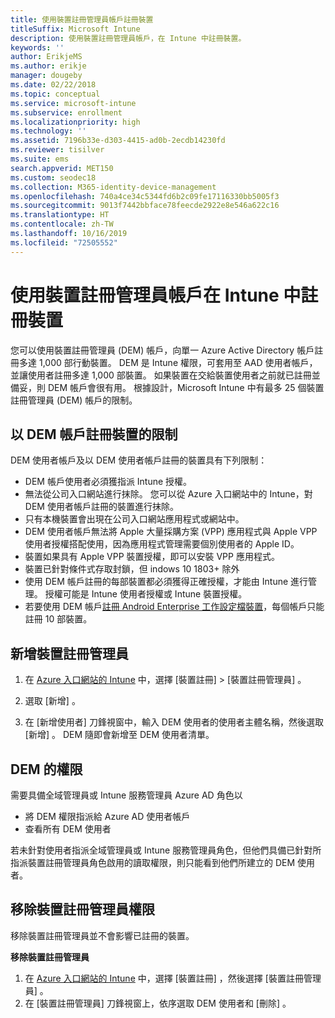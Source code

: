 ```yaml
---
title: 使用裝置註冊管理員帳戶註冊裝置
titleSuffix: Microsoft Intune
description: 使用裝置註冊管理員帳戶，在 Intune 中註冊裝置。
keywords: ''
author: ErikjeMS
ms.author: erikje
manager: dougeby
ms.date: 02/22/2018
ms.topic: conceptual
ms.service: microsoft-intune
ms.subservice: enrollment
ms.localizationpriority: high
ms.technology: ''
ms.assetid: 7196b33e-d303-4415-ad0b-2ecdb14230fd
ms.reviewer: tisilver
ms.suite: ems
search.appverid: MET150
ms.custom: seodec18
ms.collection: M365-identity-device-management
ms.openlocfilehash: 740a4ce34c5344fd6b2c09fe17116330bb5005f3
ms.sourcegitcommit: 9013f7442bbface78feecde2922e8e546a622c16
ms.translationtype: HT
ms.contentlocale: zh-TW
ms.lasthandoff: 10/16/2019
ms.locfileid: "72505552"
---
```

# <a name="enroll-devices-in-intune-by-using-a-device-enrollment-manager-account"></a>使用裝置註冊管理員帳戶在 Intune 中註冊裝置

您可以使用裝置註冊管理員 (DEM) 帳戶，向單一 Azure Active Directory 帳戶註冊多達 1,000 部行動裝置。 DEM 是 Intune 權限，可套用至 AAD 使用者帳戶，並讓使用者註冊多達 1,000 部裝置。 如果裝置在交給裝置使用者之前就已註冊並備妥，則 DEM 帳戶會很有用。 根據設計，Microsoft Intune 中有最多 25 個裝置註冊管理員 (DEM) 帳戶的限制。

## <a name="limitations-of-devices-that-are-enrolled-with-a-dem-account"></a>以 DEM 帳戶註冊裝置的限制

DEM 使用者帳戶及以 DEM 使用者帳戶註冊的裝置具有下列限制：

- DEM 帳戶使用者必須獲指派 Intune 授權。
- 無法從公司入口網站進行抹除。 您可以從 Azure 入口網站中的 Intune，對 DEM 使用者帳戶註冊的裝置進行抹除。
- 只有本機裝置會出現在公司入口網站應用程式或網站中。
- DEM 使用者帳戶無法將 Apple 大量採購方案 (VPP) 應用程式與 Apple VPP 使用者授權搭配使用，因為應用程式管理需要個別使用者的 Apple ID。
- 裝置如果具有 Apple VPP 裝置授權，即可以安裝 VPP 應用程式。
- 裝置已針對條件式存取封鎖，但 indows 10 1803+ 除外
- 使用 DEM 帳戶註冊的每部裝置都必須獲得正確授權，才能由 Intune 進行管理。 授權可能是 Intune 使用者授權或 Intune 裝置授權。
- 若要使用 DEM 帳戶[註冊 Android Enterprise 工作設定檔裝置](android-work-profile-enroll.md)，每個帳戶只能註冊 10 部裝置。


## <a name="add-a-device-enrollment-manager"></a>新增裝置註冊管理員

1. 在 [Azure 入口網站的 Intune](https://aka.ms/intuneportal) 中，選擇 [裝置註冊]   > [裝置註冊管理員]  。

2. 選取 [新增]  。

3. 在 [新增使用者]  刀鋒視窗中，輸入 DEM 使用者的使用者主體名稱，然後選取 [新增]  。 DEM 隨即會新增至 DEM 使用者清單。

## <a name="permissions-for-dem"></a>DEM 的權限

需要具備全域管理員或 Intune 服務管理員 Azure AD 角色以
- 將 DEM 權限指派給 Azure AD 使用者帳戶
- 查看所有 DEM 使用者

若未針對使用者指派全域管理員或 Intune 服務管理員角色，但他們具備已針對所指派裝置註冊管理員角色啟用的讀取權限，則只能看到他們所建立的 DEM 使用者。


## <a name="remove-device-enrollment-manager-permissions"></a>移除裝置註冊管理員權限

移除裝置註冊管理員並不會影響已註冊的裝置。

**移除裝置註冊管理員**

1. 在 [Azure 入口網站的 Intune](https://aka.ms/intuneportal) 中，選擇 [裝置註冊]  ，然後選擇 [裝置註冊管理員]  。
2. 在 [裝置註冊管理員]  刀鋒視窗上，依序選取 DEM 使用者和 [刪除]  。

